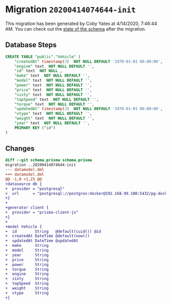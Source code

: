# Migration `20200414074644-init`

This migration has been generated by Coby Yates at 4/14/2020, 7:46:44 AM.
You can check out the [state of the schema](./schema.prisma) after the migration.

## Database Steps

```sql
CREATE TABLE "public"."Vehicle" (
    "createdAt" timestamp(3)  NOT NULL DEFAULT '1970-01-01 00:00:00',
    "engine" text  NOT NULL DEFAULT '',
    "id" text  NOT NULL ,
    "make" text  NOT NULL DEFAULT '',
    "model" text  NOT NULL DEFAULT '',
    "power" text  NOT NULL DEFAULT '',
    "price" text  NOT NULL DEFAULT '',
    "sixty" text  NOT NULL DEFAULT '',
    "topSpeed" text  NOT NULL DEFAULT '',
    "torque" text  NOT NULL DEFAULT '',
    "updatedAt" timestamp(3)  NOT NULL DEFAULT '1970-01-01 00:00:00',
    "vtype" text  NOT NULL DEFAULT '',
    "weight" text  NOT NULL DEFAULT '',
    "year" text  NOT NULL DEFAULT '',
    PRIMARY KEY ("id")
) 
```

## Changes

```diff
diff --git schema.prisma schema.prisma
migration ..20200414074644-init
--- datamodel.dml
+++ datamodel.dml
@@ -1,0 +1,25 @@
+datasource db {
+  provider = "postgresql"
+  url      = "postgresql://postgres:docker@192.168.99.100:5432/pg-docker?schema=public"
+}
+
+generator client {
+  provider = "prisma-client-js"
+}
+
+model Vehicle {
+  id        String   @default(cuid()) @id
+  createdAt DateTime @default(now())
+  updatedAt DateTime @updatedAt
+  make      String
+  model     String
+  year      String
+  price     String
+  power     String
+  torque    String
+  engine    String
+  sixty     String
+  topSpeed  String
+  weight    String
+  vtype     String
+}
```


